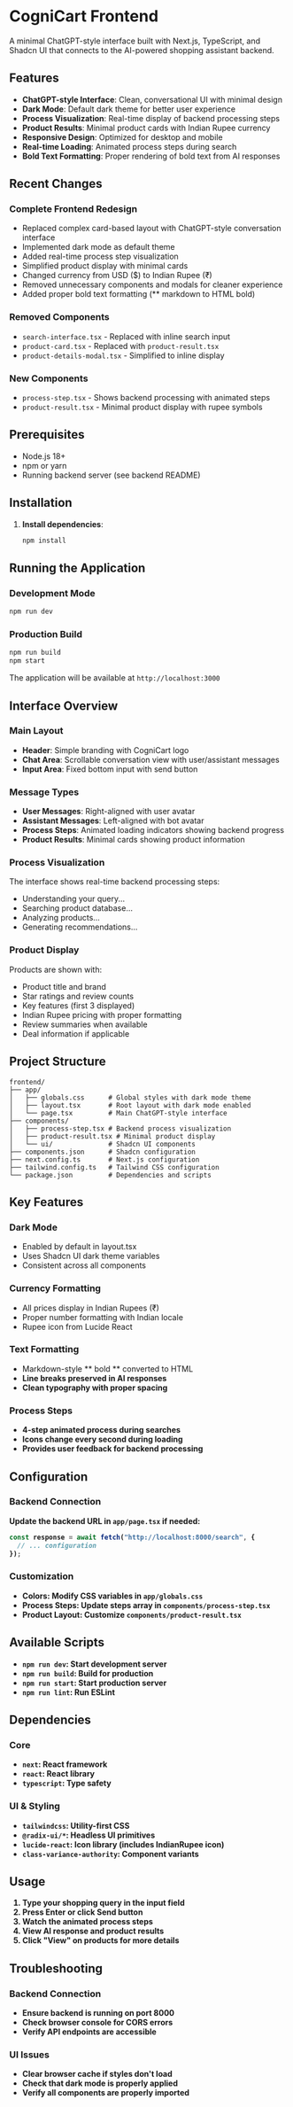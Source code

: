 # CogniCart Frontend

A minimal ChatGPT-style interface built with Next.js, TypeScript, and Shadcn UI that connects to the AI-powered shopping assistant backend.

## Features

- **ChatGPT-style Interface**: Clean, conversational UI with minimal design
- **Dark Mode**: Default dark theme for better user experience
- **Process Visualization**: Real-time display of backend processing steps
- **Product Results**: Minimal product cards with Indian Rupee currency
- **Responsive Design**: Optimized for desktop and mobile
- **Real-time Loading**: Animated process steps during search
- **Bold Text Formatting**: Proper rendering of bold text from AI responses

## Recent Changes

### Complete Frontend Redesign
- Replaced complex card-based layout with ChatGPT-style conversation interface
- Implemented dark mode as default theme
- Added real-time process step visualization
- Simplified product display with minimal cards
- Changed currency from USD ($) to Indian Rupee (₹)
- Removed unnecessary components and modals for cleaner experience
- Added proper bold text formatting (** markdown to HTML bold)

### Removed Components
- `search-interface.tsx` - Replaced with inline search input
- `product-card.tsx` - Replaced with `product-result.tsx`
- `product-details-modal.tsx` - Simplified to inline display

### New Components
- `process-step.tsx` - Shows backend processing with animated steps
- `product-result.tsx` - Minimal product display with rupee symbols

## Prerequisites

- Node.js 18+
- npm or yarn
- Running backend server (see backend README)

## Installation

1. **Install dependencies**:
   ```bash
   npm install
   ```

## Running the Application

### Development Mode
```bash
npm run dev
```

### Production Build
```bash
npm run build
npm start
```

The application will be available at `http://localhost:3000`

## Interface Overview

### Main Layout
- **Header**: Simple branding with CogniCart logo
- **Chat Area**: Scrollable conversation view with user/assistant messages
- **Input Area**: Fixed bottom input with send button

### Message Types
- **User Messages**: Right-aligned with user avatar
- **Assistant Messages**: Left-aligned with bot avatar
- **Process Steps**: Animated loading indicators showing backend progress
- **Product Results**: Minimal cards showing product information

### Process Visualization
The interface shows real-time backend processing steps:
- Understanding your query...
- Searching product database...
- Analyzing products...
- Generating recommendations...

### Product Display
Products are shown with:
- Product title and brand
- Star ratings and review counts
- Key features (first 3 displayed)
- Indian Rupee pricing with proper formatting
- Review summaries when available
- Deal information if applicable

## Project Structure

```
frontend/
├── app/
│   ├── globals.css      # Global styles with dark mode theme
│   ├── layout.tsx       # Root layout with dark mode enabled
│   └── page.tsx         # Main ChatGPT-style interface
├── components/
│   ├── process-step.tsx # Backend process visualization
│   ├── product-result.tsx # Minimal product display
│   └── ui/              # Shadcn UI components
├── components.json      # Shadcn configuration
├── next.config.ts       # Next.js configuration
├── tailwind.config.ts   # Tailwind CSS configuration
└── package.json         # Dependencies and scripts
```

## Key Features

### Dark Mode
- Enabled by default in layout.tsx
- Uses Shadcn UI dark theme variables
- Consistent across all components

### Currency Formatting
- All prices display in Indian Rupees (₹)
- Proper number formatting with Indian locale
- Rupee icon from Lucide React

### Text Formatting
- Markdown-style ** bold ** converted to HTML <strong>
- Line breaks preserved in AI responses
- Clean typography with proper spacing

### Process Steps
- 4-step animated process during searches
- Icons change every second during loading
- Provides user feedback for backend processing

## Configuration

### Backend Connection
Update the backend URL in `app/page.tsx` if needed:

```typescript
const response = await fetch("http://localhost:8000/search", {
  // ... configuration
});
```

### Customization
- **Colors**: Modify CSS variables in `app/globals.css`
- **Process Steps**: Update steps array in `components/process-step.tsx`
- **Product Layout**: Customize `components/product-result.tsx`

## Available Scripts

- `npm run dev`: Start development server
- `npm run build`: Build for production
- `npm run start`: Start production server
- `npm run lint`: Run ESLint

## Dependencies

### Core
- `next`: React framework
- `react`: React library
- `typescript`: Type safety

### UI & Styling
- `tailwindcss`: Utility-first CSS
- `@radix-ui/*`: Headless UI primitives
- `lucide-react`: Icon library (includes IndianRupee icon)
- `class-variance-authority`: Component variants

## Usage

1. Type your shopping query in the input field
2. Press Enter or click Send button
3. Watch the animated process steps
4. View AI response and product results
5. Click "View" on products for more details

## Troubleshooting

### Backend Connection
- Ensure backend is running on port 8000
- Check browser console for CORS errors
- Verify API endpoints are accessible

### UI Issues
- Clear browser cache if styles don't load
- Check that dark mode is properly applied
- Verify all components are properly imported
